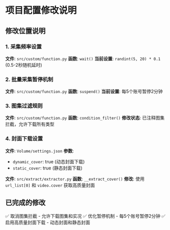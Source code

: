 # 项目配置修改说明

## 修改位置说明

### 1. 采集频率设置
**文件**: `src/custom/function.py`
**函数**: `wait()`
**当前设置**: `randint(5, 20) * 0.1` (0.5-2秒随机延时)

### 2. 批量采集暂停机制
**文件**: `src/custom/function.py`
**函数**: `suspend()`
**当前设置**: 每5个账号暂停2分钟

### 3. 图集过滤规则
**文件**: `src/custom/function.py`
**函数**: `condition_filter()`
**修改状态**: 已注释图集拦截，允许下载所有类型

### 4. 封面下载设置
**文件**: `Volume/settings.json`
**参数**: 
- `dynamic_cover`: true (动态封面下载)
- `static_cover`: true (静态封面下载)

**文件**: `src/extract/extractor.py`
**函数**: `__extract_cover()`
**修改**: 使用 `url_list[0]` 和 `video.cover` 获取高质量封面

## 已完成的修改

✅ 取消图集拦截 - 允许下载图集和实况
✅ 优化暂停机制 - 每5个账号暂停2分钟
✅ 启用高质量封面下载 - 动态封面和静态封面